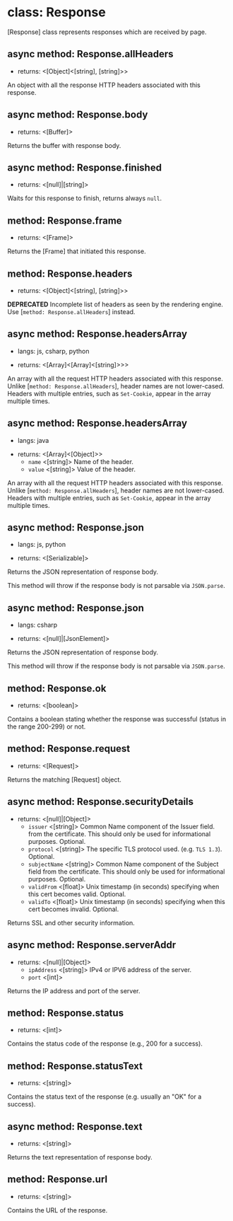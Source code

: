 # class: Response

[Response] class represents responses which are received by page.

## async method: Response.allHeaders
- returns: <[Object]<[string], [string]>>

An object with all the response HTTP headers associated with this response.

## async method: Response.body
- returns: <[Buffer]>

Returns the buffer with response body.

## async method: Response.finished
- returns: <[null]|[string]>

Waits for this response to finish, returns always `null`.

## method: Response.frame
- returns: <[Frame]>

Returns the [Frame] that initiated this response.

## method: Response.headers
- returns: <[Object]<[string], [string]>>

**DEPRECATED** Incomplete list of headers as seen by the rendering engine. Use [`method: Response.allHeaders`] instead.

## async method: Response.headersArray
* langs: js, csharp, python
- returns: <[Array]<[Array]<[string]>>>

An array with all the request HTTP headers associated with this response. Unlike [`method: Response.allHeaders`], header names are not lower-cased.
Headers with multiple entries, such as `Set-Cookie`, appear in the array multiple times.

## async method: Response.headersArray
* langs: java
- returns: <[Array]<[Object]>>
  - `name` <[string]> Name of the header.
  - `value` <[string]> Value of the header.

An array with all the request HTTP headers associated with this response. Unlike [`method: Response.allHeaders`], header names are not lower-cased.
Headers with multiple entries, such as `Set-Cookie`, appear in the array multiple times.

## async method: Response.json
* langs: js, python
- returns: <[Serializable]>

Returns the JSON representation of response body.

This method will throw if the response body is not parsable via `JSON.parse`.

## async method: Response.json
* langs: csharp
- returns: <[null]|[JsonElement]>

Returns the JSON representation of response body.

This method will throw if the response body is not parsable via `JSON.parse`.

## method: Response.ok
- returns: <[boolean]>

Contains a boolean stating whether the response was successful (status in the range 200-299) or not.

## method: Response.request
- returns: <[Request]>

Returns the matching [Request] object.

## async method: Response.securityDetails
- returns: <[null]|[Object]>
  - `issuer` <[string]> Common Name component of the Issuer field.
    from the certificate. This should only be used for informational purposes. Optional.
  - `protocol` <[string]> The specific TLS protocol used. (e.g. `TLS 1.3`). Optional.
  - `subjectName` <[string]> Common Name component of the Subject
    field from the certificate. This should only be used for informational purposes. Optional.
  - `validFrom` <[float]> Unix timestamp (in seconds) specifying
    when this cert becomes valid. Optional.
  - `validTo` <[float]> Unix timestamp (in seconds) specifying
    when this cert becomes invalid. Optional.

Returns SSL and other security information.

## async method: Response.serverAddr
- returns: <[null]|[Object]>
  - `ipAddress` <[string]> IPv4 or IPV6 address of the server.
  - `port` <[int]>

Returns the IP address and port of the server.

## method: Response.status
- returns: <[int]>

Contains the status code of the response (e.g., 200 for a success).

## method: Response.statusText
- returns: <[string]>

Contains the status text of the response (e.g. usually an "OK" for a success).

## async method: Response.text
- returns: <[string]>

Returns the text representation of response body.

## method: Response.url
- returns: <[string]>

Contains the URL of the response.
